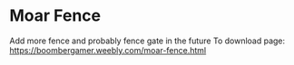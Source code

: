 # Moar Fence
Add more fence and probably fence gate in the future
To download page: https://boombergamer.weebly.com/moar-fence.html
